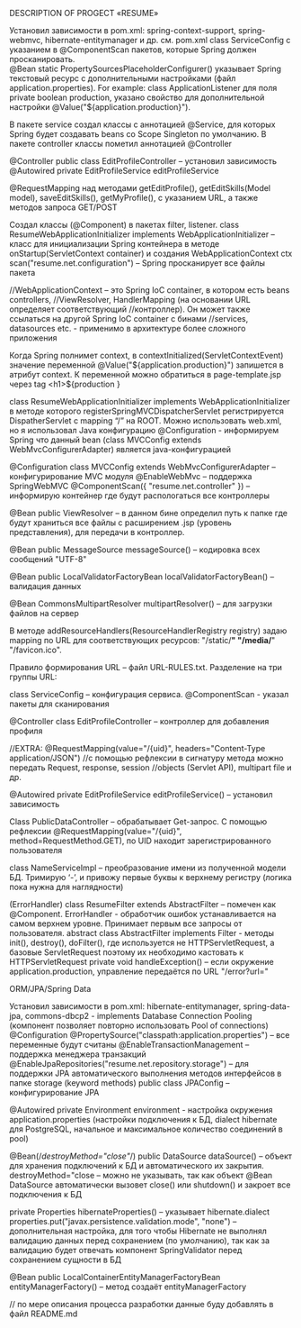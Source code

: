 DESCRIPTION OF PROGECT «RESUME»

Установил зависимости в pom.xml: spring-context-support, spring-webmvc, hibernate-entitymanager и др. см. pom.xml
class ServiceConfig с указанием в @ComponentScan пакетов, которые Spring должен просканировать.           
@Bean static PropertySourcesPlaceholderConfigurer() указывает Spring текстовый ресурс с дополнительными настройками (файл application.properties). For example: class ApplicationListener для поля private boolean production, указано свойство для дополнительной настройки @Value("${application.production}"). 

В пакете service создал классы с аннотацией @Service, для которых Spring будет создавать beans со Scope Singleton по умолчанию. 
В пакете controller классы пометил аннотацией @Controller

@Controller
public class EditProfileController – установил зависимость @Autowired
private EditProfileService editProfileService

@RequestMapping над методами getEditProfile(), getEditSkills(Model model), saveEditSkills(), getMyProfile(), с указанием URL, а также методов запроса GET/POST

Создал классы (@Component) в пакетах filter, listener. 
class ResumeWebApplicationInitializer implements WebApplicationInitializer – класс для инициализации Spring контейнера в методе onStartup(ServletContext container)
и создания WebApplicationContext ctx
scan("resume.net.configuration") – Spring просканирует все файлы пакета

//WebApplicationContext – это Spring IoC container, в котором есть beans controllers, //ViewResolver, HandlerMapping (на основании URL определяет соответствующий //контроллер). Он может также ссылаться на другой Spring IoC container с бинами //services, datasources etc. - применимо в архитектуре более сложного приложения

Когда Spring полнимет context, в contextInitialized(ServletContextEvent) значение переменной @Value("${application.production}") запишется в атрибут context.
К переменной можно обратиться в page-template.jsp через tag <h1>${production }</h1>  
 
class ResumeWebApplicationInitializer implements WebApplicationInitializer
в методе которого registerSpringMVCDispatcherServlet регистрируется DispatherServlet с mapping “/” на ROOT. Можно использовать web.xml, но я использовал Java конфигурацию
@Configuration - информируем Spring что данный bean (class MVCConfig extends WebMvcConfigurerAdapter) является java-конфигурацией

@Configuration 
class MVCConfig extends WebMvcConfigurerAdapter – конфигурирование MVC модуля
@EnableWebMvc – поддержка SpringWebMVC
@ComponentScan({ "resume.net.controller" }) – информирую контейнер где будут распологаться все контроллеры

@Bean
public ViewResolver – в данном бине определил путь к папке где будут храниться все файлы с расширением .jsp (уровень представления), для передачи в контроллер.

@Bean
public MessageSource messageSource() – кодировка всех сообщений "UTF-8"

@Bean
public LocalValidatorFactoryBean localValidatorFactoryBean() – валидация данных

@Bean
CommonsMultipartResolver multipartResolver() – для загрузки файлов на сервер

В методе addResourceHandlers(ResourceHandlerRegistry registry) задаю mapping по URL для соответствующих ресурсов: "/static/**" "/media/**" "/favicon.ico".

Правило формирования URL – файл URL-RULES.txt. Разделение на три группы URL: 

class ServiceConfig – конфигурация сервиса. @ComponentScan - указал пакеты для сканирования 

@Controller
class EditProfileController – контроллер для добавления профиля

//EXTRA: @RequestMapping(value="/{uid}", headers="Content-Type application/JSON")
//с помощью рефлексии в сигнатуру метода можно передать Request, response, session //objects (Servlet API), multipart file и др.

@Autowired
private EditProfileService editProfileService() – установил зависимость

Class PublicDataController – обрабатывает Get-запрос. 
С помощью рефлексии @RequestMapping(value="/{uid}", method=RequestMethod.GET), по UID находит зарегистрированного пользователя

class NameServiceImpl – преобразование имени из полученной модели БД. Тримирую ‘-’, и привожу первые буквы к верхнему регистру (логика пока нужна для наглядности)

(ErrorHandler) class ResumeFilter extends AbstractFilter – помечен как @Component. ErrorHandler - обработчик ошибок устанавливается на самом верхнем уровне. Принимает первым все запросы от пользователя. abstract class AbstractFilter implements Filter - методы init(), destroy(), doFilter(), где используется не HTTPServletRequest, а базовые ServletRequest поэтому их необходимо кастовать к HTTPServletRequest
private void handleException() – если окружение application.production, управление передаётся по URL "/error?url=" 


ORM/JPA/Spring Data

Установил зависимости в pom.xml: hibernate-entitymanager, spring-data-jpa, 
commons-dbcp2 - implements Database Connection Pooling (компонент позволяет повторно использовать Pool of connections)
@Configuration
@PropertySource("classpath:application.properties") – все переменные будут считаны
@EnableTransactionManagement – поддержка менеджера транзакций
@EnableJpaRepositories("resume.net.repository.storage") – для поддержки JPA автоматического выполнения методов интерфейсов в папке storage (keyword methods)
public class JPAConfig – конфигурирование JPA

@Autowired
private Environment environment - настройка окружения application.properties
(настройки подключения к БД, dialect hibernate для PostgreSQL, начальное и максимальное количество соединений в pool)

@Bean(/*destroyMethod="close"*/)
public DataSource dataSource() – объект для хранения подключений к БД и автоматического их закрытия. destroyMethod="close – можно не указывать, так как объект @Bean DataSource автоматически вызовет close() или shutdown() и закроет все подключения к БД

private Properties hibernateProperties() – указывает hibernate.dialect
properties.put("javax.persistence.validation.mode", "none") – дополнительная настройка, для того чтобы Hibernate не выполнял валидацию данных перед сохранением (по умолчанию), так как за валидацию будет отвечать компонент SpringValidator перед сохранением сущности в БД

@Bean
public LocalContainerEntityManagerFactoryBean entityManagerFactory() – метод создаёт entityManagerFactory

// по мере описания процесса разработки данные буду добавлять в файл README.md
